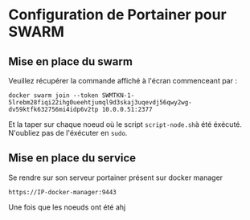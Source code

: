 # Configuration de Portainer pour SWARM

## Mise en place du swarm
Veuillez récupérer la commande affiché à l'écran commenceant par :
```
docker swarm join --token SWMTKN-1-5lrebm28fiqi22ihg0ueehtjumql9d3skaj3uqevdj56qwy2wg-dv59ktfk632756mi4idp6v2tp 10.0.0.51:2377
```

Et la taper sur chaque noeud où le script `script-node.sh`à été éxécuté. N'oubliez pas de l'éxécuter en `sudo`.

## Mise en place du service
Se rendre sur son serveur portainer présent sur docker manager

```
https://IP-docker-manager:9443
```

Une fois que les noeuds ont été ahj